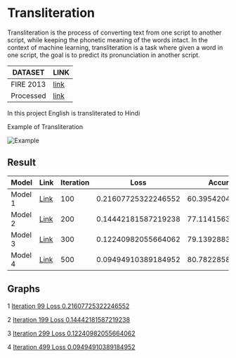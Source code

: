 # Transliteration
Transliteration is the process of converting text from one script to another script, while keeping the phonetic meaning of the words intact. In the context of machine learning, transliteration is a task where given a word in one script, the goal is to predict its pronunciation in another script.

| DATASET | LINK |
| ------------- | ------------- |
| FIRE 2013 | [link](http://cse.iitkgp.ac.in/resgrp/cnerg/qa/fire13translit/index.html) |
| Processed | [link](http://cse.iitkgp.ac.in/resgrp/cnerg/qa/fire13translit/index.html) |


In this project English is transliterated to Hindi

Example of Transliteration


![Example](https://user-images.githubusercontent.com/86826802/236172512-79982ad7-46c0-48e1-8f26-2d44fffc78dc.png)

## Result



| Model  | Link | Iteration | Loss | Accuracy |
| ------------- | ------------- | ------------- | ------------- |------------- |
| Model 1  | [Link](https://github.com/vidiptvashist/Transliteration/blob/main/model/model1__lr_0.01_nb%3D100_bs%3D64_e%3D256.pt)   | 100 | 0.21607725322246552 | 60.39542043070043 |
| Model 2  | [Link](https://github.com/vidiptvashist/Transliteration/blob/main/model/model1__lr_0.01_nb%3D200_bs%3D64_e%3D256.pt)   | 200 | 0.14442181587219238 | 77.11415632218576 |
| Model 3  | [Link](https://github.com/vidiptvashist/Transliteration/blob/main/model/model1__lr_0.01_nb%3D300_bs%3D64_e%3D256.pt)   | 300 | 0.12240982055664062 | 79.13928839476316 |
| Model 4  | [Link](https://github.com/vidiptvashist/Transliteration/blob/main/model/model1__lr_0.01_nb%3D500_bs%3D64_e%3D256.pt)   | 500 | 0.09494910389184952 | 80.78228581698959 |


## Graphs


1 [Iteration 99 Loss 0.21607725322246552](https://user-images.githubusercontent.com/86826802/236028741-112b98d4-f350-49d9-9625-43af0d0c7ada.png) 


2 [Iteration 199 Loss 0.14442181587219238](https://user-images.githubusercontent.com/86826802/236167712-7834ecfb-ce9e-4ca8-a53c-5b88f7819695.png)

3 [Iteration 299 Loss 0.12240982055664062](https://user-images.githubusercontent.com/86826802/236178193-5acc4ce7-c213-4d92-834e-a81cc3092505.png)

4 [Iteration 499 Loss 0.09494910389184952](https://user-images.githubusercontent.com/86826802/236190593-f5dc62cd-683e-42e5-9da9-0eaeae8b5209.png)






